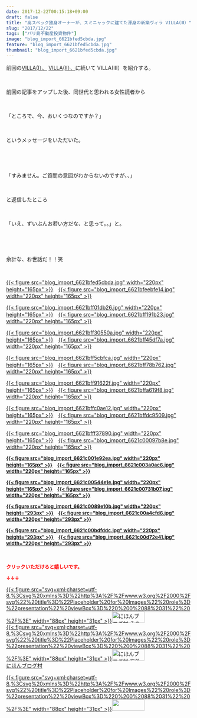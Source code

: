 ```yaml
---
date: 2017-12-22T00:15:18+09:00
draft: false
title: "高スペック独身オーナーが、スミニャックに建てた渾身の新築ヴィラ VILLA(Ⅲ）"
slug: "2017/12/22"
tags: ["バリ島不動産投資物件"]
image: "blog_import_6621bfed5cbda.jpg"
feature: "blog_import_6621bfed5cbda.jpg"
thumbnail: "blog_import_6621bfed5cbda.jpg"
---
```

<p>前回の<a href="https://ameblo.jp/baliclub/entry-12338154600.html" target="_blank">VILLA(Ⅰ）、</a> <a href="https://ameblo.jp/baliclub/entry-12338158494.html" target="_blank">VILLA(Ⅱ）、</a>に続いて VILLA(Ⅲ）を紹介する。</p><p> </p><p>前回の記事をアップした後、同世代と思われる女性読者から</p><p> </p><p>「ところで、今、おいくつなのですか？」</p><p> </p><p>というメッセージをいただいた。</p><p> </p><p> </p><p>「すみません。ご質問の意図がわからないのですが、、」</p><p> </p><p>と返信したところ</p><p> </p><p>「いえ、ずいぶんお若い方だな、と思って。。」と。</p><p> </p><p> </p><p>余計な、お世話だ！！笑</p><p> </p><p><a href="blog_import_6621bfed5cbda.jpg">{{< figure src="blog_import_6621bfed5cbda.jpg" width="220px" height="165px" >}}</a>　<a href="blog_import_6621bfeebfe14.jpg">{{< figure src="blog_import_6621bfeebfe14.jpg" width="220px" height="165px" >}}</a></p><p><a href="blog_import_6621bff01db26.jpg">{{< figure src="blog_import_6621bff01db26.jpg" width="220px" height="165px" >}}</a>　<a href="blog_import_6621bff191b23.jpg">{{< figure src="blog_import_6621bff191b23.jpg" width="220px" height="165px" >}}</a></p><p><a href="blog_import_6621bff30550a.jpg">{{< figure src="blog_import_6621bff30550a.jpg" width="220px" height="165px" >}}</a>　<a href="blog_import_6621bff45df7a.jpg">{{< figure src="blog_import_6621bff45df7a.jpg" width="220px" height="165px" >}}</a></p><p><a href="blog_import_6621bff5cbfca.jpg">{{< figure src="blog_import_6621bff5cbfca.jpg" width="220px" height="165px" >}}</a>　<a href="blog_import_6621bff78b762.jpg">{{< figure src="blog_import_6621bff78b762.jpg" width="220px" height="165px" >}}</a></p><p><a href="blog_import_6621bff91622f.jpg">{{< figure src="blog_import_6621bff91622f.jpg" width="220px" height="165px" >}}</a>　<a href="blog_import_6621bffa619f8.jpg">{{< figure src="blog_import_6621bffa619f8.jpg" width="220px" height="165px" >}}</a></p><p><a href="blog_import_6621bffc0ae12.jpg">{{< figure src="blog_import_6621bffc0ae12.jpg" width="220px" height="165px" >}}</a>　<a href="blog_import_6621bffdc9509.jpg">{{< figure src="blog_import_6621bffdc9509.jpg" width="220px" height="165px" >}}</a></p><p><a href="blog_import_6621bfff37890.jpg">{{< figure src="blog_import_6621bfff37890.jpg" width="220px" height="165px" >}}</a>　<a href="blog_import_6621c00097b8e.jpg">{{< figure src="blog_import_6621c00097b8e.jpg" width="220px" height="165px" >}}</a></p><p><font color="#ff0000" size="2"><strong><a href="blog_import_6621c001e92ea.jpg">{{< figure src="blog_import_6621c001e92ea.jpg" width="220px" height="165px" >}}</a>　<a href="blog_import_6621c003a0ac6.jpg">{{< figure src="blog_import_6621c003a0ac6.jpg" width="220px" height="165px" >}}</a></strong></font></p><p><font color="#ff0000" size="2"><strong><a href="blog_import_6621c00544e1e.jpg">{{< figure src="blog_import_6621c00544e1e.jpg" width="220px" height="165px" >}}</a>　<a href="blog_import_6621c00731b07.jpg">{{< figure src="blog_import_6621c00731b07.jpg" width="220px" height="165px" >}}</a></strong></font></p><p><font color="#ff0000" size="2"><strong><a href="blog_import_6621c0089e10b.jpg">{{< figure src="blog_import_6621c0089e10b.jpg" width="220px" height="293px" >}}</a>　<a href="blog_import_6621c00a4cfd6.jpg">{{< figure src="blog_import_6621c00a4cfd6.jpg" width="220px" height="293px" >}}</a></strong></font></p><p><strong><font color="#ff0000" size="2"><a href="blog_import_6621c00bdfddc.jpg">{{< figure src="blog_import_6621c00bdfddc.jpg" width="220px" height="293px" >}}</a>　<a href="blog_import_6621c00d72e41.jpg">{{< figure src="blog_import_6621c00d72e41.jpg" width="220px" height="293px" >}}</a></font></strong></p><p> </p><p><font color="#ff0000" size="2"><strong>クリックいただけると嬉しいです。</strong></font></p><p><font color="#ff0000" size="2"><strong>↓↓↓</strong></font></p><p><a href="ranking.html?p_cid=01260127" id="&amp;blogmura_banner" target="_blank">{{< figure src="svg+xml;charset=utf-8,%3Csvg%20xmlns%3D%22http%3A%2F%2Fwww.w3.org%2F2000%2Fsvg%22%20title%3D%22Placeholder%20for%20Images%22%20role%3D%22presentation%22%20viewBox%3D%220%200%2088%2031%22%20%2F%3E" width="88px" height="31px" >}}<noscript><img alt="にほんブログ村 その他生活ブログ 不動産投資へ" border="0" height="31" src="https://img-proxy.blog-video.jp/images?url=http%3A%2F%2Flife.blogmura.com%2Fhudousantoushi%2Fimg%2Fhudousantoushi88_31.gif" width="88"></noscript></a><br/><a href="ranking.html?p_cid=01260127" target="_blank">{{< figure src="svg+xml;charset=utf-8,%3Csvg%20xmlns%3D%22http%3A%2F%2Fwww.w3.org%2F2000%2Fsvg%22%20title%3D%22Placeholder%20for%20Images%22%20role%3D%22presentation%22%20viewBox%3D%220%200%2088%2031%22%20%2F%3E" width="88px" height="31px" >}}<noscript><img alt="にほんブログ村 海外生活ブログ バリ島情報へ" border="0" height="31" src="https://img-proxy.blog-video.jp/images?url=http%3A%2F%2Foverseas.blogmura.com%2Fbali%2Fimg%2Fbali88_31.gif" width="88"></noscript></a><br/><a href="ranking.html?p_cid=01260127" target="_blank">にほんブログ村</a></p><p><a href="link.php?1804582" title="人気ブログランキングへ">{{< figure src="svg+xml;charset=utf-8,%3Csvg%20xmlns%3D%22http%3A%2F%2Fwww.w3.org%2F2000%2Fsvg%22%20title%3D%22Placeholder%20for%20Images%22%20role%3D%22presentation%22%20viewBox%3D%220%200%2088%2031%22%20%2F%3E" width="88px" height="31px" >}}<noscript><img border="0" height="31" src="https://blog.with2.net/img/banner/banner_22.gif" width="88"></noscript></a></p>

